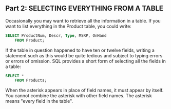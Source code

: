 ## Part 2: SELECTING EVERYTHING FROM A TABLE

Occasionally you may want to retrieve all the information in a table. If you want to list everything in the Product table, you could write:

```sql
SELECT ProductNum, Descr, Type, MSRP, OnHand
    FROM Product;
```

If the table in question happened to have ten or twelve fields, writing a statement such as this would be quite tedious and subject to typing errors or errors of omission. SQL provides a short form of selecting all the fields in a table:

```sql
SELECT *
    FROM Products;
```

When the asterisk appears in place of field names, it must appear by itself. You cannot combine the asterisk with other field names. The asterisk means "every field in the table".
